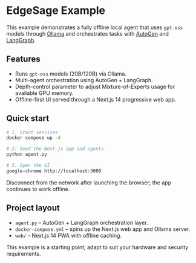 # EdgeSage Example

This example demonstrates a fully offline local agent that uses `gpt-oss` models through [Ollama](https://ollama.ai/) and orchestrates tasks with [AutoGen](https://github.com/microsoft/autogen) and [LangGraph](https://github.com/langchain-ai/langgraph).

## Features
- Runs `gpt-oss` models (20B/120B) via Ollama.
- Multi-agent orchestration using AutoGen + LangGraph.
- Depth-control parameter to adjust Mixture-of-Experts usage for available GPU memory.
- Offline-first UI served through a Next.js 14 progressive web app.

## Quick start
```bash
# 1. Start services
docker compose up -d

# 2. Seed the Next.js app and agents
python agent.py

# 3. Open the UI
google-chrome http://localhost:3000
```
Disconnect from the network after launching the browser; the app continues to work offline.

## Project layout
- `agent.py` – AutoGen + LangGraph orchestration layer.
- `docker-compose.yml` – spins up the Next.js web app and Ollama server.
- `web/` – Next.js 14 PWA with offline caching.

This example is a starting point; adapt to suit your hardware and security requirements.
